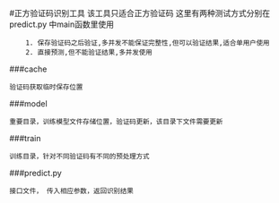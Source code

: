 #正方验证码识别工具
    该工具只适合正方验证码
    这里有两种测试方式分别在predict.py 中main函数里使用
    
        1. 保存验证码之后验证,多并发不能保证完整性,但可以验证结果,适合单用户使用
        2. 直接预测,但不能验证结果,多并发使用
###cache

    验证码获取临时保存位置
    
###model

    重要目录，训练模型文件存储位置，验证码更新，该目录下文件需要更新

###train

    训练目录，针对不同验证码有不同的预处理方式

###predict.py
    
    接口文件， 传入相应参数，返回识别结果